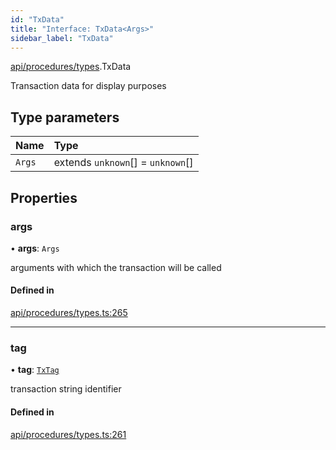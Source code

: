 ```yaml
---
id: "TxData"
title: "Interface: TxData<Args>"
sidebar_label: "TxData"
---
```


[api/procedures/types](../../../../../modules/API/Procedures/Types/Types.md).TxData

Transaction data for display purposes

## Type parameters

| Name | Type |
| :------ | :------ |
| `Args` | extends `unknown`[] = `unknown`[] |

## Properties

### args

• **args**: `Args`

arguments with which the transaction will be called

#### Defined in

[api/procedures/types.ts:265](https://github.com/PolymeshAssociation/polymesh-sdk/blob/49a0066c3/src/api/procedures/types.ts#L265)

___

### tag

• **tag**: [`TxTag`](../../../../../modules/Generated/Types/Types.md#txtag)

transaction string identifier

#### Defined in

[api/procedures/types.ts:261](https://github.com/PolymeshAssociation/polymesh-sdk/blob/49a0066c3/src/api/procedures/types.ts#L261)
